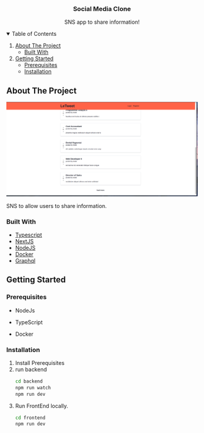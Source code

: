 <!-- PROJECT LOGO -->
<br />
<p align="center">

  <h3 align="center">Social Media Clone</h3>

  <p align="center">
    SNS app to share information!
    <br />
  </p>
</p>

<!-- TABLE OF CONTENTS -->
<details open="open">
  <summary>Table of Contents</summary>
  <ol>
    <li>
      <a href="#about-the-project">About The Project</a>
      <ul>
        <li><a href="#built-with">Built With</a></li>
      </ul>
    </li>
    <li>
      <a href="#getting-started">Getting Started</a>
      <ul>
        <li><a href="#prerequisites">Prerequisites</a></li>
        <li><a href="#installation">Installation</a></li>
      </ul>
    </li>
  </ol>
</details>

<!-- ABOUT THE PROJECT -->

## About The Project

<!-- [![Product Name Screen Shot][product-screenshot]](images/screenshot.png) -->

  <a href="#">
    <img src="images/screenshot.png" alt="SNS Clone" >
  </a>

SNS to allow users to share information.

### Built With

- [Typescript](https://typescriptlang.org)
- [NextJS](https://nextjs.org)
- [NodeJS](https://nodejs.org)
- [Docker](https://docker.com)
- [Graphql](https://graphql.org)

<!-- GETTING STARTED -->

## Getting Started

### Prerequisites

- NodeJs

- TypeScript

- Docker

### Installation

1. Install Prerequisites
2. run backend
   ```sh
   cd backend
   npm run watch
   npm run dev
   ```
3. Run FrontEnd locally.
   ```sh
   cd frontend
   npm run dev
   ```
